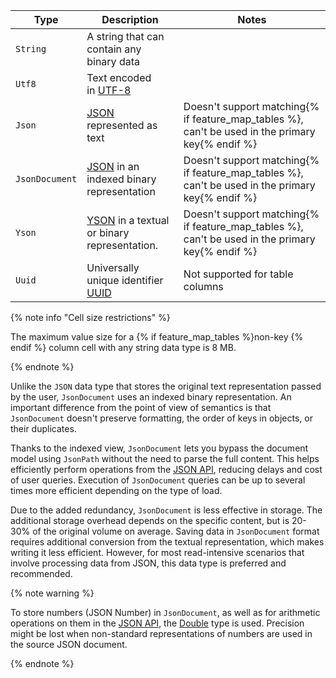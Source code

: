 | Type | Description | Notes |
| ----- | ----- | ----- |
| `String` | A string that can contain any binary data |
| `Utf8` | Text encoded in [UTF-8](https://en.wikipedia.org/wiki/UTF-8) |
| `Json` | [JSON](https://en.wikipedia.org/wiki/JSON) represented as text | Doesn't support matching{% if feature_map_tables %}, can't be used in the primary key{% endif %} |
| `JsonDocument` | [JSON](https://en.wikipedia.org/wiki/JSON) in an indexed binary representation | Doesn't support matching{% if feature_map_tables %}, can't be used in the primary key{% endif %} |
| `Yson` | [YSON](../../udf/list/yson.md) in a textual or binary representation. | Doesn't support matching{% if feature_map_tables %}, can't be used in the primary key{% endif %} |
| `Uuid` | Universally unique identifier [UUID](https://tools.ietf.org/html/rfc4122) | Not supported for table columns |

{% note info "Cell size restrictions" %}

The maximum value size for a {% if feature_map_tables %}non-key {% endif %} column cell with any string data type is 8 MB.

{% endnote %}

Unlike the `JSON` data type that stores the original text representation passed by the user, `JsonDocument` uses an indexed binary representation. An important difference from the point of view of semantics is that `JsonDocument` doesn't preserve formatting, the order of keys in objects, or their duplicates.

Thanks to the indexed view, `JsonDocument` lets you bypass the document model using `JsonPath` without the need to parse the full content. This helps efficiently perform operations from the [JSON API](../../builtins/json.md), reducing delays and cost of user queries. Execution of `JsonDocument` queries can be up to several times more efficient depending on the type of load.

Due to the added redundancy, `JsonDocument` is less effective in storage. The additional storage overhead depends on the specific content, but is 20-30% of the original volume on average. Saving data in `JsonDocument` format requires additional conversion from the textual representation, which makes writing it less efficient. However, for most read-intensive scenarios that involve processing data from JSON, this data type is preferred and recommended.

{% note warning %}

To store numbers (JSON Number) in `JsonDocument`, as well as for arithmetic operations on them in the [JSON API](../../builtins/json.md), the [Double](https://en.wikipedia.org/wiki/Double-precision_floating-point_format) type is used. Precision might be lost when non-standard representations of numbers are used in the source JSON document.

{% endnote %}

